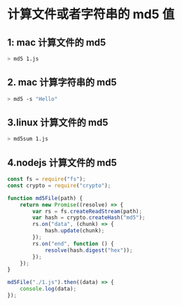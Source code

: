 # 计算文件或者字符串的 md5 值

## 1: mac 计算文件的 md5

```bash
> md5 1.js
```

## 2. mac 计算字符串的 md5

```bash
> md5 -s "Hello"
```

## 3.linux 计算文件的 md5

```bash
> md5sum 1.js
```

## 4.nodejs 计算文件的 md5

```js
const fs = require("fs");
const crypto = require("crypto");

function md5File(path) {
	return new Promise((resolve) => {
		var rs = fs.createReadStream(path);
		var hash = crypto.createHash("md5");
		rs.on("data", (chunk) => {
			hash.update(chunk);
		});
		rs.on("end", function () {
			resolve(hash.digest("hex"));
		});
	});
}

md5File("./1.js").then((data) => {
	console.log(data);
});
```
